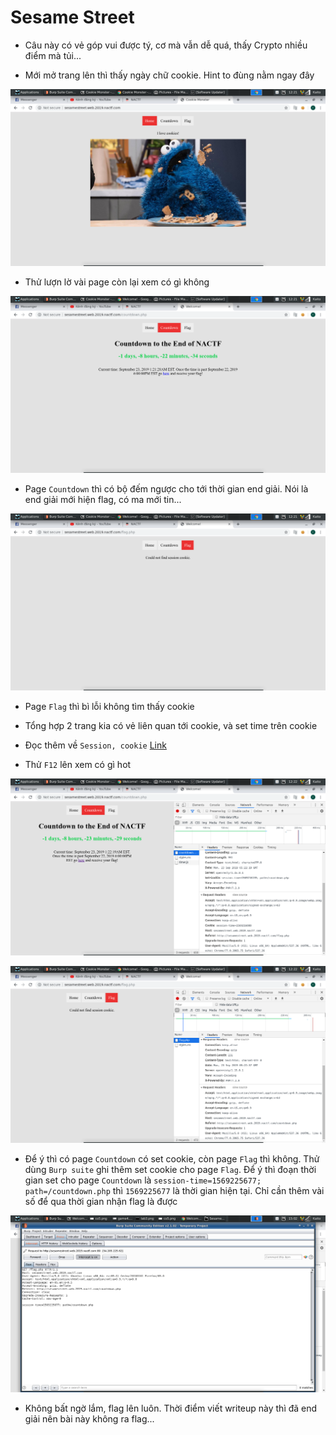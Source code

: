 # Sesame Street

- Câu này có vẻ góp vui được tý, cơ mà vẫn dễ quá, thấy Crypto nhiều điểm mà tủi...

- Mới mở trang lên thì thấy ngày chữ cookie. Hint to đùng nằm ngay đây

![cookie](image/co1.png)

- Thử lượn lờ vài page còn lại xem có gì không

![page](image/co2.png)

- Page `Countdown` thì có bộ đếm ngược cho tới thời gian end giải. Nói là end giải mới hiện flag, có ma mới tin...

![fl](image/co3.png)

- Page `Flag` thì bì lỗi không tìm thấy cookie

- Tổng hợp 2 trang kia có vẻ liên quan tới cookie, và set time trên cookie

- Đọc thêm về `Session, cookie` [Link](https://viblo.asia/p/session-cookie-va-cache-ban-da-thuc-su-hieu-chung-3P0lPv3PKox)

- Thử `F12` lên xem có gì hot

![f12](image/co4.png)

![f122](image/co5.png)

- Để ý thì có page `Countdown` có set cookie, còn page `Flag` thì không. Thử dùng `Burp suite` ghi thêm set cookie cho page `Flag`. Để ý thì đoạn thời gian set cho page `Countdown` là `session-time=1569225677; path=/countdown.php` thì `1569225677` là thời gian hiện tại. Chỉ cần thêm vài số để qua thời gian nhận flag là được

![f123](image/co6.png)

- Không bất ngờ lắm, flag lên luôn. Thời điểm viết writeup này thì đã end giải nên bài này không ra flag...
 
